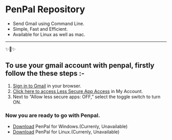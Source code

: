 PenPal Repository
========================

* Send Gmail using Command Line.
* Simple, Fast and Efficient.
* Available for Linux as well as mac.


---------------

✨🍰✨

## To use your gmail account with penpal, firstly follow the these steps :-

1. [Sign in to Gmail](https://www.google.com/gmail/) in your browser.
2. [Click here to access Less Secure App Access](https://www.google.com/settings/security/lesssecureapps) in My Account.
3. Next to “Allow less secure apps: OFF,” select the toggle switch to turn ON.

### Now you are ready to go with Penpal.
* [Download]() PenPal for Windows.(Currenly, Unavailable)
* [Download]() PenPal for Linux.(Currenly, Unavailable)
